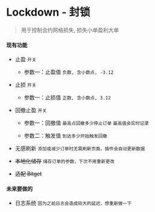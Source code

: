 # Lockdown - 封锁

> 用于控制合约网格损失, 损失小单盈利大单

#### 现有功能

-   止盈 `开关`

    -   参数一：止盈值 `负数, 含小数点, -3.12`

-   止损 `开关`

    -   参数一：止损值 `正数, 含小数点, 3.12`

-   回撤止盈 `开关`

    -   参数一：回撤值 `最高点回撤多少停止订单` `最高值会实时记录`

    -   参数二：触发值 `到达多少开始触发回撤`

-   无感刷新 `添加或减少订单时无需刷新页面，插件会自动更新数据`

-   ~~本地化储存~~ `储存订单的参数，下次不用重新更改`

-   ~~适配 Bitget~~

#### 未来要做的

-   日志系统 `因为之前日志会造成较大的延迟，想重新做一下`
